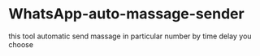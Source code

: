 # WhatsApp-auto-massage-sender
this tool automatic send massage in particular number by time delay you choose
